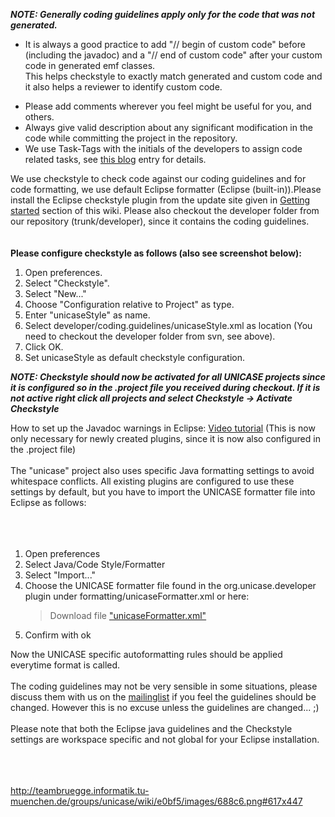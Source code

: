 **_NOTE: Generally coding guidelines apply only for the code that was not generated._**

  * It is always a good practice to add "// begin of custom code" before (including the javadoc) and a "// end of custom code" after your custom code in generated emf classes.<br> This helps checkstyle to exactly match generated and custom code and it also helps a reviewer to identify custom code.<br>
<ul><li>Please add comments wherever you feel might be useful for you, and others.<br>
</li><li>Always give valid description about any significant modification in the code while committing the project in the repository.<br>
</li><li>We use Task-Tags with the initials of the developers to assign code related tasks, see <a href='https://teambruegge.informatik.tu-muenchen.de/groups/unicase/weblog/8da05/Action_Items_in_the_code__TaskTags.html'>this blog</a> entry for details.</li></ul>


We use checkstyle to check code against our coding guidelines and for code formatting, we use default Eclipse formatter (Eclipse (built-in)).Please install the Eclipse checkstyle plugin from the update site given in <a href='http://teambruegge.informatik.tu-muenchen.de/groups/unicase/wiki/55cea/Getting_started.html'>Getting started</a> section of this wiki. Please also checkout the developer folder from our repository (trunk/developer), since it contains the coding guidelines.<br>
<br>
<br>
<b>Please configure checkstyle as follows (also see screenshot below):</b>

<ol><li>Open preferences.<br>
</li><li>Select "Checkstyle".<br>
</li><li>Select "New..."<br>
</li><li>Choose "Configuration relative to Project" as type.<br>
</li><li>Enter "unicaseStyle" as name.<br>
</li><li>Select developer/coding.guidelines/unicaseStyle.xml as location (You need to checkout the developer folder from svn, see above).<br>
</li><li>Click OK.<br>
</li><li>Set unicaseStyle as default checkstyle configuration.</li></ol>



<b><i>NOTE: Checkstyle should now be activated for all UNICASE projects since it is configured so in the .project file you received during checkout. If it is not active right click all projects and select Checkstyle -> Activate Checkstyle</i></b>

How to set up the Javadoc warnings in Eclipse: <a href='http://www1.in.tum.de/static/shared/unicase/VideoTutorials/developer/UnicaseEclipseWarnings.mov'>Video tutorial</a> (This is now only necessary for newly created plugins, since it is now also configured in the .project file)<br>
<br>
The "unicase" project also uses specific Java formatting settings to avoid whitespace conflicts. All existing plugins are configured to use these settings by default, but you have to import the UNICASE formatter file into Eclipse as follows:<br>
<br>
<br>
<br>
<ol><li>Open preferences<br>
</li><li>Select Java/Code Style/Formatter<br>
</li><li>Select "Import..."<br>
</li><li>Choose the UNICASE formatter file found in the org.unicase.developer plugin under formatting/unicaseFormatter.xml or here:<br>
<blockquote>Download file <a href='http://teambruegge.informatik.tu-muenchen.de/groups/unicase/wiki/e0bf5/attachments/1fd77/unicaseFormatter.xml'>"unicaseFormatter.xml"</a>
</blockquote></li><li>Confirm with ok</li></ol>


Now the UNICASE specific autoformatting rules should be applied everytime format is called.<br>
<br>
The coding guidelines may not be very sensible in some situations, please discuss them with us on the <a href='http://teambruegge.informatik.tu-muenchen.de/groups/unicase/wiki/9402d/Mailinglist.html'>mailinglist</a> if you feel the guidelines should be changed. However this is no excuse unless the guidelines are changed... ;)<br>
<br>
Please note that both the Eclipse java guidelines and the Checkstyle settings are workspace specific and not global for your Eclipse installation.<br>
<br>
<br>
<br>

<a href='http://teambruegge.informatik.tu-muenchen.de/groups/unicase/wiki/e0bf5/images/688c6.png#617x447'>http://teambruegge.informatik.tu-muenchen.de/groups/unicase/wiki/e0bf5/images/688c6.png#617x447</a>